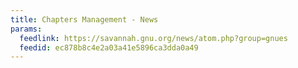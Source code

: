 ```yaml
---
title: Chapters Management - News
params:
  feedlink: https://savannah.gnu.org/news/atom.php?group=gnues
  feedid: ec878b8c4e2a03a41e5896ca3dda0a49
---
```

